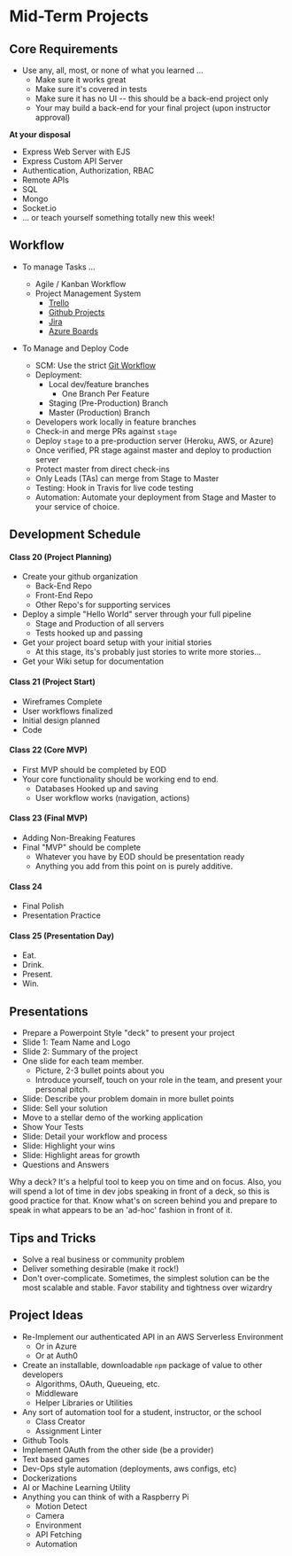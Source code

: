 # Mid-Term Projects

## Core Requirements

* Use any, all, most, or none of what you learned ... 
    * Make sure it works great
    * Make sure it's covered in tests
    * Make sure it has no UI -- this should be a back-end project only
    * Your may build a back-end for your final project (upon instructor approval)

**At your disposal**

* Express Web Server with EJS
* Express Custom API Server
* Authentication, Authorization, RBAC
* Remote APIs
* SQL
* Mongo
* Socket.io
* ... or teach yourself something totally new this week!
 


## Workflow

* To manage Tasks ...
  * Agile / Kanban Workflow
  * Project Management System
    * [Trello](https://trello.com/b/2GAur1IN/open-shelf-a-book-wiki?menu=filter&filter=label:Lab%2014)
    * [Github Projects](https://help.github.com/articles/about-project-boards/)
    * [Jira](https://www.atlassian.com/software/jira)
    * [Azure Boards](https://azure.microsoft.com/en-us/services/devops/boards/)
    
* To Manage and Deploy Code
  * SCM: Use the strict [Git Workflow](https://www.atlassian.com/git/tutorials/comparing-workflows/gitflow-workflow)
  * Deployment: 
    * Local dev/feature branches
      * One Branch Per Feature
    * Staging (Pre-Production) Branch
    * Master (Production) Branch
  * Developers work locally in feature branches
  * Check-in and merge PRs against `stage` 
  * Deploy `stage` to a pre-production server (Heroku, AWS, or Azure)
  * Once verified, PR stage against master and deploy to production server
  * Protect master from direct check-ins
  * Only Leads (TAs) can merge from Stage to Master
  * Testing: Hook in Travis for live code testing
  * Automation: Automate your deployment from Stage and Master to your service of choice.

## Development Schedule

#### Class 20 (Project Planning)
  * Create your github organization
    * Back-End Repo
    * Front-End Repo
    * Other Repo's for supporting services
  * Deploy a simple "Hello World" server through your full pipeline
    * Stage and Production of all servers
    * Tests hooked up and passing
  * Get your project board setup with your initial stories
    * At this stage, its's probably just stories to write more stories...
  * Get your Wiki setup for documentation
  
#### Class 21 (Project Start)
  * Wireframes Complete
  * User workflows finalized
  * Initial design planned
  * Code
  
#### Class 22 (Core MVP)
  * First MVP should be completed by EOD
  * Your core functionality should be working end to end.
    * Databases Hooked up and saving
    * User workflow works (navigation, actions)
    
#### Class 23 (Final MVP)
  * Adding Non-Breaking Features 
  * Final "MVP" should be complete
    * Whatever you have by EOD should be presentation ready
    * Anything you add from this point on is purely additive.
  
#### Class 24
  * Final Polish
  * Presentation Practice
  
#### Class 25 (Presentation Day)
  * Eat.
  * Drink.
  * Present.
  * Win.
  
## Presentations

* Prepare a Powerpoint Style "deck" to present your project
* Slide 1: Team Name and Logo
* Slide 2: Summary of the project
* One slide for each team member. 
  * Picture, 2-3 bullet points about you
  * Introduce yourself, touch on your role in the team, and present your personal pitch.
* Slide: Describe your problem domain in more bullet points
* Slide: Sell your solution
* Move to a stellar demo of the working application
* Show Your Tests
* Slide: Detail your workflow and process
* Slide: Highlight your wins
* Slide: Highlight areas for growth
* Questions and Answers

Why a deck? It's a helpful tool to keep you on time and on focus. Also, you will spend a lot of time in dev jobs speaking in front of a deck, so this is good practice for that. Know what's on screen behind you and prepare to speak in what appears to be an 'ad-hoc' fashion in front of it.

## Tips and Tricks 

* Solve a real business or community problem
* Deliver something desirable (make it rock!)
* Don't over-complicate. Sometimes, the simplest solution can be the most scalable and stable. Favor stability and tightness over wizardry

## Project Ideas
* Re-Implement our authenticated API in an AWS Serverless Environment
  * Or in Azure
  * Or at Auth0
* Create an installable, downloadable `npm` package of value to other developers
  * Algorithms, OAuth, Queueing, etc.
  * Middleware
  * Helper Libraries or Utilities
* Any sort of automation tool for a student, instructor, or the school
  * Class Creator
  * Assignment Linter
* Github Tools
* Implement OAuth from the other side (be a provider)
* Text based games
* Dev-Ops style automation (deployments, aws configs, etc)
* Dockerizations
* AI or Machine Learning Utility
* Anything you can think of with a Raspberry Pi
  * Motion Detect
  * Camera
  * Environment
  * API Fetching
  * Automation
